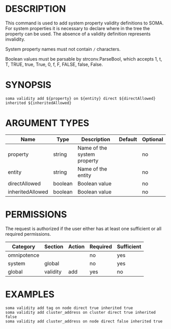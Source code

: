 # DESCRIPTION

This command is used to add system property validity definitions to
SOMA. For system properties it is necessary to declare where in the
tree the property can be used.
The absence of a validity definition represents invalidity.

System property names must not contain `/` characters.

Boolean values must be parsable by strconv.ParseBool, which accepts
1, t, T, TRUE, true, True, 0, f, F, FALSE, false, False.

# SYNOPSIS

```
soma validity add ${property} on ${entity} direct ${directAllowed} inherited ${inheritedAllowed}
```

# ARGUMENT TYPES

Name | Type |     Description   | Default | Optional
 --- |  --- | ----------------- | ------- | --------
property | string | Name of the system property | | no
entity | string | Name of the entity | | no
directAllowed | boolean | Boolean value | | no
inheritedAllowed | boolean | Boolean value | | no

# PERMISSIONS

The request is authorized if the user either has at least one
sufficient or all required permissions.

Category | Section | Action | Required | Sufficient
 ------- | ------- | ------ | -------- | ----------
omnipotence | | | no | yes
system | global | | no | yes
global | validity | add | yes | no

# EXAMPLES

```
soma validity add tag on node direct true inherited true
soma validity add cluster_address on cluster direct true inherited false
soma validity add cluster_address on node direct false inherited true
```
